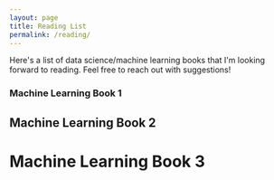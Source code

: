 ```yaml
---
layout: page
title: Reading List
permalink: /reading/
---
```


Here's a list of data science/machine learning books that I'm looking forward to reading.  Feel free to reach out with suggestions!

### Machine Learning Book 1

## Machine Learning Book 2

# Machine Learning Book 3
